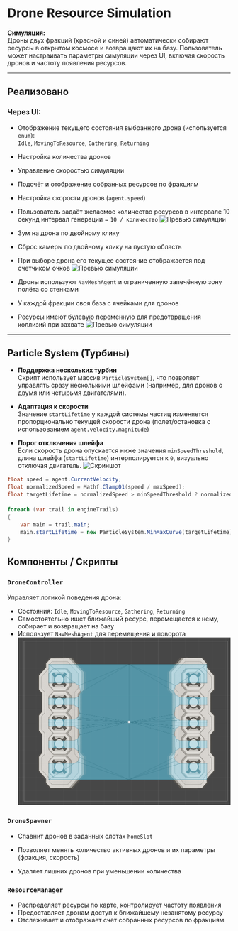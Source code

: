 # Drone Resource Simulation

**Симуляция:**  
Дроны двух фракций (красной и синей) автоматически собирают ресурсы в открытом космосе и возвращают их на базу. Пользователь может настраивать параметры симуляции через UI, включая скорость дронов и частоту появления ресурсов.

---

## Реализовано

### Через UI:
- Отображение текущего состояния выбранного дрона (используется `enum`):  
  `Idle`, `MovingToResource`, `Gathering`, `Returning`
- Настройка количества дронов
- Управление скоростью симуляции
- Подсчёт и отображение собранных ресурсов по фракциям
- Настройка скорости дронов (`agent.speed`)
- Пользователь задаёт желаемое количество ресурсов в интервале 10 секунд интервал генерации = `10 / количество`
![Превью симуляции](Gifs/startgame.gif)

- Зум на дрона по двойному клику  
- Сброс камеры по двойному клику на пустую область
- При выборе дрона его текущее состояние отображается под счетчиком очков
![Превью симуляции](Gifs/camerazoom.gif)

- Дроны используют `NavMeshAgent` и ограниченную запечённую зону полёта со стенками
- У каждой фракции своя база с ячейками для дронов
- Ресурсы имеют булевую переменную для предотвращения коллизий при захвате
![Превью симуляции](Gifs/simulation.gif)

---
## Particle System (Турбины)

- **Поддержка нескольких турбин**  
  Скрипт использует массив `ParticleSystem[]`, что позволяет управлять сразу несколькими шлейфами (например, для дронов с двумя или четырьмя двигателями).

- **Адаптация к скорости**  
  Значение `startLifetime` у каждой системы частиц изменяется пропорционально текущей скорости дрона (полет/остановка с использованием `agent.velocity.magnitude`)

- **Порог отключения шлейфа**  
  Если скорость дрона опускается ниже значения `minSpeedThreshold`, длина шлейфа (`startLifetime`) интерполируется к `0`, визуально отключая двигатель.
![Скриншот](Gifs/FlameOfTurbine.gif)

```csharp
float speed = agent.CurrentVelocity;
float normalizedSpeed = Mathf.Clamp01(speed / maxSpeed);
float targetLifetime = normalizedSpeed > minSpeedThreshold ? normalizedSpeed * maxLifetime : 0f;

foreach (var trail in engineTrails)
{
    var main = trail.main;
    main.startLifetime = new ParticleSystem.MinMaxCurve(targetLifetime);
}
```
## Компоненты / Скрипты

### `DroneController`
Управляет логикой поведения дрона:
- Состояния: `Idle`, `MovingToResource`, `Gathering`, `Returning`
- Самостоятельно ищет ближайший ресурс, перемещается к нему, собирает и возвращает на базу
- Использует `NavMeshAgent` для перемещения и поворота
![Скриншот сетки](Gifs/bake.png)

### `DroneSpawner`
- Спавнит дронов в заданных слотах `homeSlot`

- Позволяет менять количество активных дронов и их параметры (фракция, скорость)
- Удаляет лишних дронов при уменьшении количества

### `ResourceManager`
- Распределяет ресурсы по карте, контролирует частоту появления
- Предоставляет дронам доступ к ближайшему незанятому ресурсу
- Отслеживает и отображает счёт собранных ресурсов по фракциям
